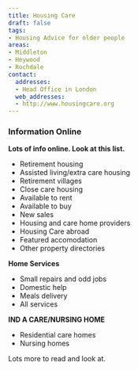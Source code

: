 ```yaml
---
title: Housing Care
draft: false
tags:
- Housing Advice for older people
areas:
- Middleton
- Heywood
- Rochdale
contact:
  addresses:
  - Head Office in London
  web_addresses:
  - http://www.housingcare.org
---
```


### Information Online  

**Lots of info online.  Look at this list.**   
* Retirement housing   
* Assisted living/extra care housing   
* Retirement villages   
* Close care housing   
* Available to rent   
* Available to buy    
* New sales   
* Housing and care home providers   
* Housing Care abroad   
* Featured accomodation   
* Other property directories   

**Home Services**  
* Small repairs and odd jobs   
* Domestic help   
* Meals delivery   
* All services   

**IND A CARE/NURSING HOME**  

* Residential care homes   
* Nursing homes   

Lots more to read and look at.   